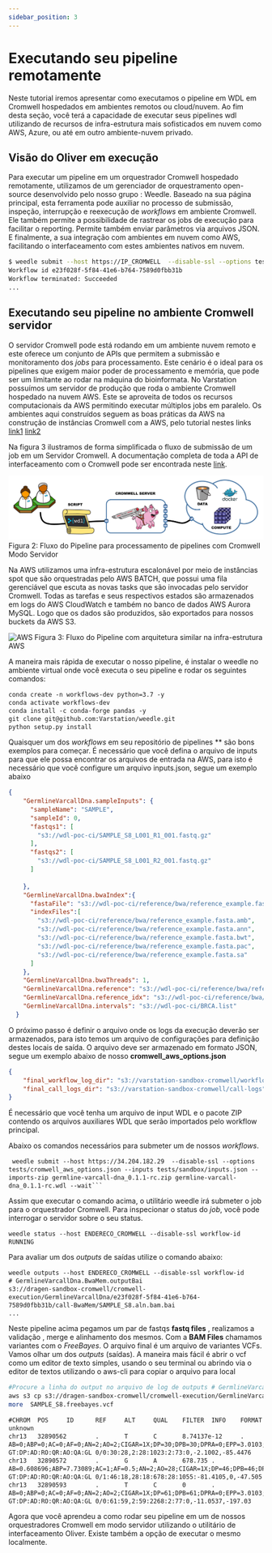 ```yaml
---
sidebar_position: 3
---
```


# Executando seu pipeline remotamente

Neste tutorial iremos apresentar como executamos o pipeline em WDL em Cromwell hospedados em ambientes remotos ou cloud/nuvem. Ao fim desta seção, você terá a capacidade de executar seus pipelines wdl utilizando de recursos de infra-estrutura mais sofisticados em nuvem como AWS, Azure, ou até em outro ambiente-nuvem privado.

## Visão do Oliver em execução

Para executar um pipeline em um orquestrador Cromwell hospedado remotamente, utilizamos de um gerenciador de orquestramento open-source desenvolvido pelo nosso grupo : Weedle. Baseado na sua página principal, esta ferramenta pode auxiliar no processo de submissão, inspeção, interrupção e reexecução de *workflows* em ambiente Cromwell.
Ele também permite a possibilidade de rastrear os jobs de execução para facilitar o reporting. Permite também enviar parâmetros via arquivos JSON. E finalmente, a sua integração com ambientes em nuvem como AWS, facilitando o interfaceamento com estes ambientes nativos em nuvem.

```bash
$ weedle submit --host https://IP_CROMWELL  --disable-ssl --options tests/cromwell_aws_options.json --inputs tests/sandbox/inputs.json --imports-zip germline-varcall-dna_0.1.1-rc.zip germline-varcall-dna_0.1.1-rc.wdl --wait
Workflow id e23f028f-5f84-41e6-b764-7589d0fbb31b
Workflow terminated: Succeeded
...
```


## Executando seu pipeline no ambiente Cromwell servidor

O servidor Cromwell pode está rodando em um ambiente nuvem remoto e este oferece um conjunto de APIs que permitem a submissão e monitoramento dos *jobs* para processamento. Este cenário é o ideal para os pipelines que exigem maior poder de processamento e memória, que pode ser um limitante ao rodar na máquina do bioinformata. No Varstation possuímos um servidor de produção que roda o ambiente Cromwell hospedado na nuvem AWS. Este se aproveita de todos os recursos computacionais da AWS permitindo executar múltiplos jobs em paralelo.  Os ambientes aqui construídos seguem as boas práticas da AWS na construção de instâncias Cromwell com a AWS, pelo tutorial nestes links [link1](https://aws.amazon.com/government-education/cromwell-on-aws/) [link2](https://docs.opendata.aws/genomics-workflows/orchestration/cromwell/cromwell-overview.html)

Na figura 3 ilustramos de forma simplificada o fluxo de submissão de um job em um Servidor Cromwell. A documentação completa de toda a API de interfaceamento com o Cromwell pode ser encontrada neste [link](https://cromwell.readthedocs.io/en/stable/api/RESTAPI/).

![Docusaurus logo](/img/cromwell.jpeg)
Figura 2: Fluxo do Pipeline para processamento de pipelines com Cromwell Modo Servidor

Na AWS utilizamos uma infra-estrutura escalonável por meio de instâncias spot que são orquestradas pelo AWS BATCH, que possui uma fila gerenciável que escuta as novas tasks que são invocadas pelo servidor Cromwell. Todas as tarefas e seus respectivos estados são armazenados em logs do AWS CloudWatch e também no banco de dados AWS Aurora MySQL. Logo que os dados são produzidos, são exportados para nossos buckets da AWS S3.

![AWS](https://d2908q01vomqb2.cloudfront.net/c5b76da3e608d34edb07244cd9b875ee86906328/2020/10/15/CromwellOrchestrator.png)
Figura 3: Fluxo do Pipeline com arquitetura similar na infra-estrutura AWS


A maneira mais rápida de executar o nosso pipeline, é instalar o weedle no ambiente virtual onde você executa o seu pipeline e rodar os seguintes comandos:
```
conda create -n workflows-dev python=3.7 -y
conda activate workflows-dev
conda install -c conda-forge pandas -y
git clone git@github.com:Varstation/weedle.git
python setup.py install
```

Quaisquer um dos *workflows* em seu repositório de pipelines ** são bons exemplos para começar. É necessário que você defina o arquivo de inputs para que ele possa encontrar os arquivos de entrada na AWS, para isto é necessário que você configure
um arquivo inputs.json, segue um exemplo abaixo

```json
{
    "GermlineVarcallDna.sampleInputs": {
      "sampleName": "SAMPLE",
      "sampleId": 0,
      "fastqs1": [
        "s3://wdl-poc-ci/SAMPLE_S8_L001_R1_001.fastq.gz"
      ],
      "fastqs2": [
        "s3://wdl-poc-ci/SAMPLE_S8_L001_R2_001.fastq.gz"
      ]

    },
    "GermlineVarcallDna.bwaIndex":{
      "fastaFile": "s3://wdl-poc-ci/reference/bwa/reference_example.fasta",
      "indexFiles":[
        "s3://wdl-poc-ci/reference/bwa/reference_example.fasta.amb",
        "s3://wdl-poc-ci/reference/bwa/reference_example.fasta.ann",
        "s3://wdl-poc-ci/reference/bwa/reference_example.fasta.bwt",
        "s3://wdl-poc-ci/reference/bwa/reference_example.fasta.pac",
        "s3://wdl-poc-ci/reference/bwa/reference_example.fasta.sa"
      ]
    },
    "GermlineVarcallDna.bwaThreads": 1,
    "GermlineVarcallDna.reference": "s3://wdl-poc-ci/reference/bwa/reference_example.fasta",
    "GermlineVarcallDna.reference_idx": "s3://wdl-poc-ci/reference/bwa/reference_example.fasta.fai",
    "GermlineVarcallDna.intervals": "s3://wdl-poc-ci/BRCA.list"
  }
```

O próximo passo é definir o arquivo onde os logs da execução deverão ser armazenados, para isto temos um arquivo de configurações para definição destes locais de saída. O arquivo deve ser armazenado em formato JSON, segue um exemplo abaixo
de nosso **cromwell_aws_options.json**

```json
{
    "final_workflow_log_dir": "s3://varstation-sandbox-cromwell/workflow-logs",
    "final_call_logs_dir": "s3://varstation-sandbox-cromwell/call-logs"
}
```

É necessário que você tenha um arquivo de input WDL e o pacote ZIP contendo os arquivos auxiliares WDL que serão importados pelo workflow principal.

Abaixo os comandos necessários para submeter um de nossos *workflows*.
```
 weedle submit --host https://34.204.182.29  --disable-ssl --options tests/cromwell_aws_options.json --inputs tests/sandbox/inputs.json --imports-zip germline-varcall-dna_0.1.1-rc.zip germline-varcall-dna_0.1.1-rc.wdl --wait```
```

Assim que executar o comando acima, o utilitário weedle irá submeter o job para o orquestrador Cromwell. Para inspecionar o status do *job*, você pode interrogar o servidor sobre o seu status.
```
weedle status --host ENDERECO_CROMWELL --disable-ssl workflow-id 
RUNNING
```

Para avaliar um dos *outputs* de saídas utilize o comando abaixo:
```
weedle outputs --host ENDERECO_CROMWELL --disable-ssl workflow-id 
# GermlineVarcallDna.BwaMem.outputBai
s3://dragen-sandbox-cromwell/cromwell-execution/GermlineVarcallDna/e23f028f-5f84-41e6-b764-7589d0fbb31b/call-BwaMem/SAMPLE_S8.aln.bam.bai
...
```

Neste pipeline acima pegamos um par de fastqs **fastq files** , realizamos a validação , merge e alinhamento dos mesmos. Com a **BAM Files**  chamamos variantes com o *FreeBayes*. O arquivo final é um arquivo de variantes VCFs. Vamos olhar um dos *outputs* (saídas). A maneira mais fácil é abrir o vcf como um editor de texto simples, usando o seu terminal ou abrindo via o editor de textos utilizando o aws-cli para copiar o arquivo para local

```bash
#Procure a linha do output no arquivo de log de outputs # GermlineVarcallDna.FreeBayes.vcf_file (path do VCF no bucket de saída do S3)
aws s3 cp s3://dragen-sandbox-cromwell/cromwell-execution/GermlineVarcallDna/e23f028f-5f84-41e6-b764-7589d0fbb31b/call-FreeBayes/SAMPLE_S8.freebayes.vcf .  --no-verify-ssl
more  SAMPLE_S8.freebayes.vcf
```

```
#CHROM  POS     ID      REF     ALT     QUAL    FILTER  INFO    FORMAT  unknown
chr13   32890562        .       T       C       8.74137e-12     .       AB=0;ABP=0;AC=0;AF=0;AN=2;AO=2;CIGAR=1X;DP=30;DPB=30;DPRA=0;EPP=3.0103;EPPR=4.25114;GTI=0;LEN=1;MEANALT=1;MQM=60;MQMR=60;NS=1;NUMALT=1;ODDS=26.9327;PAIRED=1;PAIREDR=1;PAO=0;PQA=0;PQR=0;PRO=0;QA=73;QR=1023;RO=28;RPL=0;RPP=7.35324;RPPR=63.8115;RPR=2;RUN=1;SAF=1;SAP=3.0103;SAR=1;SRF=16;SRP=4.25114;SRR=12;TYPE=snp GT:DP:AD:RO:QR:AO:QA:GL 0/0:30:28,2:28:1023:2:73:0,-2.1002,-85.4476
chr13   32890572        .       G       A       678.735 .       AB=0.608696;ABP=7.73089;AC=1;AF=0.5;AN=2;AO=28;CIGAR=1X;DP=46;DPB=46;DPRA=0;EPP=3.32051;EPPR=3.49285;GTI=0;LEN=1;MEANALT=1;MQM=60;MQMR=60;NS=1;NUMALT=1;ODDS=85.5046;PAIRED=1;PAIREDR=1;PAO=0;PQA=0;PQR=0;PRO=0;QA=1055;QR=678;RO=18;RPL=0;RPP=63.8115;RPPR=42.0968;RPR=28;RUN=1;SAF=15;SAP=3.32051;SAR=13;SRF=10;SRP=3.49285;SRR=8;TYPE=snp    GT:DP:AD:RO:QR:AO:QA:GL 0/1:46:18,28:18:678:28:1055:-81.4105,0,-47.505
chr13   32890593        .       T       C       0       .       AB=0;ABP=0;AC=0;AF=0;AN=2;AO=2;CIGAR=1X;DP=61;DPB=61;DPRA=0;EPP=3.0103;EPPR=3.93042;GTI=0;LEN=1;MEANALT=1;MQM=60;MQMR=60;NS=1;NUMALT=1;ODDS=67.5997;PAIRED=1;PAIREDR=1;PAO=0;PQA=0;PQR=0;PRO=0;QA=77;QR=2268;RO=59;RPL=0;RPP=7.35324;RPPR=98.7391;RPR=2;RUN=1;SAF=1;SAP=3.0103;SAR=1;SRF=32;SRP=3.93042;SRR=27;TYPE=snp GT:DP:AD:RO:QR:AO:QA:GL 0/0:61:59,2:59:2268:2:77:0,-11.0537,-197.03
```

Agora que você aprendeu a como rodar seu pipeline em um de nossos orquestradores Cromwell em modo servidor utilizando o utilitário de interfaceamento Oliver. Existe também a opção de executar o mesmo localmente.
